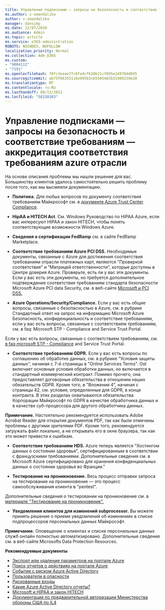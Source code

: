 ```yaml
---
title: Управление подписками — запросы на безопасность и соответствие требованиям — аккредитация соответствия требованиям azure отрасли
ms.author: v-smandalika
author: v-smandalika
manager: dansimp
ms.date: 12/07/2020
ms.audience: Admin
ms.topic: article
ms.service: o365-administration
ROBOTS: NOINDEX, NOFOLLOW
localization_priority: Normal
ms.collection: Adm_O365
ms.custom:
- "9004112"
- "7191"
ms.openlocfilehash: 78fc3eeae7fc8fe4cf620b21cf095e24978dd695
ms.sourcegitcommit: ab75f66355116e995b3cb5505465b31989339e28
ms.translationtype: MT
ms.contentlocale: ru-RU
ms.lasthandoff: 08/13/2021
ms.locfileid: "58328303"
---
```

# <a name="subscription-management---security-and-compliance-requests---azure-industry-compliance-accreditation"></a>Управление подписками — запросы на безопасность и соответствие требованиям — аккредитация соответствия требованиям azure отрасли

На основе описания проблемы мы нашли решение для вас. Большинству клиентов удалось самостоятельно решить проблему после того, как мы высмеяли документацию.

- **Политика.** Для любых вопросов по документу соответствия требованиям Майкрософт см. в [документе Azure Trust Center Compliance](https://docs.microsoft.com/compliance/regulatory/offering-SOC).

- **HipAA и HITECH Act**. См. Windows Руководство по HIPAA Azure, если вас интересуют HIPAA и закон HITECH, чтобы понять соответствующие возможности Windows Azure.

- **Сведения о сертификации FedRamp** см. в сайте FedRamp Marketplace.

- **Соответствие требованиям Azure PCI DSS.** Необходимые документы, связанные с Azure для достижения соответствия требованиям отрасли платежных карт, являются "Проверкой соответствия" и "Матрицей ответственности", которые доступны в Центре доверия Azure. Проверьте, есть ли у вас эти документы. Если у вас есть эти документы, но требуется дополнительное подтверждение соответствия требованиям стандарта безопасности Microsoft Azure PCI data Security, см. в веб-сайте [Microsoft и PCI DSS.](https://docs.microsoft.com/compliance/regulatory/offering-PCI-DSS)

- **Azure Operations/Security/Compliance.** Если у вас есть общие вопросы, связанные с безопасностью в Azure, см. в рубрике Стандартный ответ на запрос на информацию Microsoft Azure Безопасность, конфиденциальность и соответствие требованиям, если у вас есть вопросы, связанные с соответствием требованиям, см. в faq: Microsoft STP - Compliance and Service Trust Portal.

Если у вас есть вопросы, связанные с соответствием требованиям, см. [в faq microsoft STP - Compliance](https://www.microsoft.com/trust-center/compliance/compliance-overview) and Service Trust Portal.

- **Соответствие требованиям GDPR.** Если у вас есть вопросы по соглашению об обработке данных, см. в рубрике "Условия защиты данных", начиная с 7-й страницы в "Online Services Terms". Ost включает основные условия обработки данных, но включается в стандартный коммерческий контракт. Помимо прочего, она предоставляет договорные обязательства в отношении наших обязательств GDPR. Кроме того, в "Вложения 4", начиная с страницы 42, см. условия, определенные для GDPR, в конце контракта. В этих разделах охватываются обязательства Корпорации Майкрософт по GDPR в качестве обработчика данных и в качестве суб-процессора для другого обработчика данных.

**Примечание.** Настоятельно рекомендуется использовать Adobe Acrobat Reader для открытия документов PDF, так как были отмечены проблемы с другими зрителями PDF. Кроме того, рекомендуется загружать файл локально, а не открывать его в окне браузера, так как это может привести к ошибкам.

- **Соответствие требованиям HDS.** Azure теперь является "Хостингом данных о состоянии здоровья", сертифицированным в соответствии с французскими требованиями. Дополнительные сведения см. в Microsoft Azure сертифицировано для хранения конфиденциальных данных о состоянии здоровья во Франции."

- **Тестирование на проникновение.** Весь процесс отправки запроса на тестирование на проникновение — это процесс самообслуживания клиента в "pentest".

Дополнительные сведения о тестировании на проникновение см. в [материале "Тестирование на проникновение".](https://docs.microsoft.com/azure/security/fundamentals/pen-testing)

- **Уведомления клиентов для изменений subprocessor.** Вы можете принять решение о приеме уведомлений об изменениях в списке подпроцессоров персональных данных Майкрософт.

**Примечание.** Оповещение о клиентах и списке персональных данных служб онлайн полностью автоматизировано. Дополнительные сведения см. в веб-сайте Microsofts Data Protection Resources.

**Рекомендуемые документы**

- [Экспорт или удаление параметров на портале Azure](https://docs.microsoft.com/azure/azure-portal/set-preferences)
- [Поиск отчетов о действиях на портале Azure](https://docs.microsoft.com/azure/active-directory/reports-monitoring/howto-find-activity-reports)
- [События с риском Azure Active Directory](https://docs.microsoft.com/azure/active-directory/identity-protection/overview-identity-protection)
- [Пользователи в опасности](https://docs.microsoft.com/azure/active-directory/identity-protection/overview-identity-protection)
- [Рискованные входы](https://docs.microsoft.com/azure/active-directory/identity-protection/overview-identity-protection)
- [Какие Azure Active Directory отчеты?](https://docs.microsoft.com/azure/active-directory/reports-monitoring/overview-reports)
- [Microsoft и HIPAA и закон HITECH](https://docs.microsoft.com/compliance/regulatory/offering-hipaa-hitech)
- [Документация по предварительной авторизации Министерства обороны США по IL4](https://docs.microsoft.com/compliance/regulatory/offering-DoD-DISA-L2-L4-L5)













